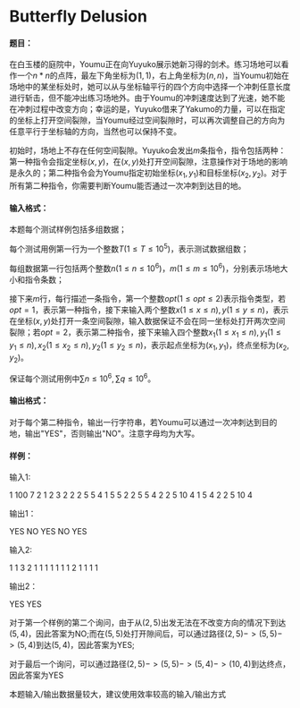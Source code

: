 # Butterfly Delusion

#### 题目：

在白玉楼的庭院中，Youmu正在向Yuyuko展示她新习得的剑术。练习场地可以看作一个$n*n$的点阵，最左下角坐标为$(1,1)$，右上角坐标为$(n,n)$，当Youmu初始在场地中的某坐标处时，她可以从与坐标轴平行的四个方向中选择一个冲刺任意长度进行斩击，但不能冲出练习场地外。由于Youmu的冲刺速度达到了光速，她不能在冲刺过程中改变方向；幸运的是，Yuyuko借来了Yakumo的力量，可以在指定的坐标上打开空间裂隙，当Youmu经过空间裂隙时，可以再次调整自己的方向为任意平行于坐标轴的方向，当然也可以保持不变。

初始时，场地上不存在任何空间裂隙。Yuyuko会发出$m$条指令，指令包括两种：第一种指令会指定坐标$(x,y)$，在$(x,y)$处打开空间裂隙，注意操作对于场地的影响是永久的；第二种指令会为Youmu指定初始坐标$(x_1,y_1)$和目标坐标$(x_2,y_2)$。对于所有第二种指令，你需要判断Youmu能否通过一次冲刺到达目的地。

#### 输入格式：

本题每个测试样例包括多组数据；

每个测试用例第一行为一个整数$T(1\leqslant T\leqslant 10^5)$，表示测试数据组数；

每组数据第一行包括两个整数$n(1\leqslant n \leqslant 10^6)$，$m(1\leqslant m \leqslant 10^6)$，分别表示场地大小和指令条数；

接下来$m$行，每行描述一条指令，第一个整数$opt(1\leqslant opt \leqslant 2)$表示指令类型，若$opt=1$，表示第一种指令，接下来输入两个整数$x(1\leqslant x \leqslant n),y(1\leqslant y \leqslant n)$，表示在坐标$(x,y)$处打开一条空间裂隙，输入数据保证不会在同一坐标处打开两次空间裂隙；若$opt=2$，表示第二种指令，接下来输入四个整数$x_1(1\leqslant x_1 \leqslant n),y_1(1\leqslant y_1 \leqslant n),x_2(1\leqslant x_2 \leqslant n),y_2(1\leqslant y_2 \leqslant n)$，表示起点坐标为$(x_1,y_1)$，终点坐标为$(x_2,y_2)$。

保证每个测试用例中$\sum{n}\leqslant 10^6,\sum{q}\leqslant 10^6$。

#### 输出格式：

对于每个第二种指令，输出一行字符串，若Youmu可以通过一次冲刺达到目的地，输出"YES"，否则输出"NO"。注意字母均为大写。

#### 样例：

输入1:

1
100 7
2 1 2 3 2
2 2 5 5 4
1 5 5
2 2 5 5 4
2 2 5 10 4
1 5 4
2 2 5 10 4

输出1：

YES
NO
YES
NO
YES

输入2:

1
1 3
2 1 1 1 1 
1 1 1
2 1 1 1 1

输出2：

YES
YES



对于第一个样例的第二个询问，由于从$(2,5)$出发无法在不改变方向的情况下到达$(5,4)$，因此答案为NO;而在$(5,5)$处打开隙间后，可以通过路径$(2,5)->(5,5)->(5,4)$到达$(5,4)$，因此答案为YES;

对于最后一个询问，可以通过路径$(2,5)->(5,5)->(5,4)->(10,4)$到达终点，因此答案为YES

本题输入/输出数据量较大，建议使用效率较高的输入/输出方式








